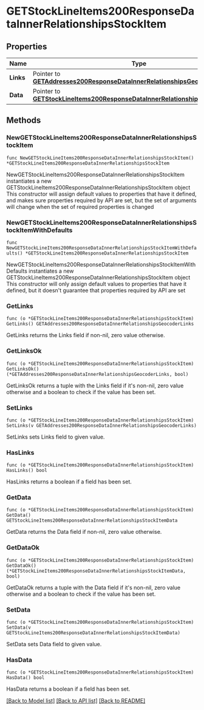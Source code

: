 # GETStockLineItems200ResponseDataInnerRelationshipsStockItem

## Properties

Name | Type | Description | Notes
------------ | ------------- | ------------- | -------------
**Links** | Pointer to [**GETAddresses200ResponseDataInnerRelationshipsGeocoderLinks**](GETAddresses200ResponseDataInnerRelationshipsGeocoderLinks.md) |  | [optional] 
**Data** | Pointer to [**GETStockLineItems200ResponseDataInnerRelationshipsStockItemData**](GETStockLineItems200ResponseDataInnerRelationshipsStockItemData.md) |  | [optional] 

## Methods

### NewGETStockLineItems200ResponseDataInnerRelationshipsStockItem

`func NewGETStockLineItems200ResponseDataInnerRelationshipsStockItem() *GETStockLineItems200ResponseDataInnerRelationshipsStockItem`

NewGETStockLineItems200ResponseDataInnerRelationshipsStockItem instantiates a new GETStockLineItems200ResponseDataInnerRelationshipsStockItem object
This constructor will assign default values to properties that have it defined,
and makes sure properties required by API are set, but the set of arguments
will change when the set of required properties is changed

### NewGETStockLineItems200ResponseDataInnerRelationshipsStockItemWithDefaults

`func NewGETStockLineItems200ResponseDataInnerRelationshipsStockItemWithDefaults() *GETStockLineItems200ResponseDataInnerRelationshipsStockItem`

NewGETStockLineItems200ResponseDataInnerRelationshipsStockItemWithDefaults instantiates a new GETStockLineItems200ResponseDataInnerRelationshipsStockItem object
This constructor will only assign default values to properties that have it defined,
but it doesn't guarantee that properties required by API are set

### GetLinks

`func (o *GETStockLineItems200ResponseDataInnerRelationshipsStockItem) GetLinks() GETAddresses200ResponseDataInnerRelationshipsGeocoderLinks`

GetLinks returns the Links field if non-nil, zero value otherwise.

### GetLinksOk

`func (o *GETStockLineItems200ResponseDataInnerRelationshipsStockItem) GetLinksOk() (*GETAddresses200ResponseDataInnerRelationshipsGeocoderLinks, bool)`

GetLinksOk returns a tuple with the Links field if it's non-nil, zero value otherwise
and a boolean to check if the value has been set.

### SetLinks

`func (o *GETStockLineItems200ResponseDataInnerRelationshipsStockItem) SetLinks(v GETAddresses200ResponseDataInnerRelationshipsGeocoderLinks)`

SetLinks sets Links field to given value.

### HasLinks

`func (o *GETStockLineItems200ResponseDataInnerRelationshipsStockItem) HasLinks() bool`

HasLinks returns a boolean if a field has been set.

### GetData

`func (o *GETStockLineItems200ResponseDataInnerRelationshipsStockItem) GetData() GETStockLineItems200ResponseDataInnerRelationshipsStockItemData`

GetData returns the Data field if non-nil, zero value otherwise.

### GetDataOk

`func (o *GETStockLineItems200ResponseDataInnerRelationshipsStockItem) GetDataOk() (*GETStockLineItems200ResponseDataInnerRelationshipsStockItemData, bool)`

GetDataOk returns a tuple with the Data field if it's non-nil, zero value otherwise
and a boolean to check if the value has been set.

### SetData

`func (o *GETStockLineItems200ResponseDataInnerRelationshipsStockItem) SetData(v GETStockLineItems200ResponseDataInnerRelationshipsStockItemData)`

SetData sets Data field to given value.

### HasData

`func (o *GETStockLineItems200ResponseDataInnerRelationshipsStockItem) HasData() bool`

HasData returns a boolean if a field has been set.


[[Back to Model list]](../README.md#documentation-for-models) [[Back to API list]](../README.md#documentation-for-api-endpoints) [[Back to README]](../README.md)



